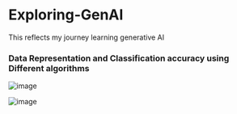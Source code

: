 # Exploring-GenAI
This reflects my journey learning generative AI

### Data Representation and Classification accuracy using Different algorithms

![image](https://github.com/user-attachments/assets/f1d60768-8f5e-4043-9cc3-beeea1708ccf)

![image](https://github.com/user-attachments/assets/2a0e044b-dce2-48df-a22f-36ede159107a)

